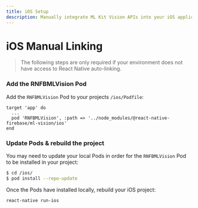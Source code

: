 ```yaml
---
title: iOS Setup
description: Manually integrate ML Kit Vision APIs into your iOS application.
---
```


# iOS Manual Linking

> The following steps are only required if your environment does not have access to React Native
> auto-linking.

### Add the RNFBMLVision Pod

Add the `RNFBMLVision` Pod to your projects `/ios/Podfile`:

```ruby{3}
target 'app' do
  ...
  pod 'RNFBMLVision', :path => '../node_modules/@react-native-firebase/ml-vision/ios'
end
```

### Update Pods & rebuild the project

You may need to update your local Pods in order for the `RNFBMLVision` Pod to be installed in your project:

```bash
$ cd /ios/
$ pod install --repo-update
```

Once the Pods have installed locally, rebuild your iOS project:

```bash
react-native run-ios
```

